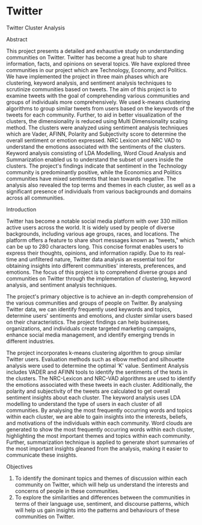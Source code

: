 # Twitter
Twitter Cluster Analysis

Abstract

This project presents a detailed and exhaustive study on understanding communities on Twitter. 
Twitter has become a great hub to share information, facts, and opinions on several topics. 
We have explored three communities in our project which are Technology, Economy, and Politics. 
We have implemented the project in three main phases which are clustering, keyword analysis, and sentiment analysis techniques to scrutinize communities based on tweets. 
The aim of this project is to examine tweets with the goal of comprehending various communities and groups of individuals more comprehensively. 
We used k-means clustering algorithms to group similar tweets from users based on the keywords of the tweets for each community. 
Further, to aid in better visualization of the clusters, the dimensionality is reduced using Multi Dimensionality scaling method. 
The clusters were analyzed using sentiment analysis techniques which are Vader, AFINN, Polarity and Subjectivity score to determine the overall sentiment or emotion expressed. 
NRC Lexicon and NRC VAD to understand the emotions associated with the sentiments of the clusters. 
Keyword analysis consisting of LDA Modelling, Word Cloud Analysis and Summarization enabled us to understand the subset of users inside the clusters. 
The project's findings indicate that sentiment in the Technology community is predominantly positive, while the Economics and Politics communities have mixed sentiments that lean towards negative. 
The analysis also revealed the top terms and themes in each cluster, as well as a significant presence of individuals from various backgrounds and domains across all communities. 

Introduction

Twitter has become a notable social media platform with over 330 million active users across the world. 
It is widely used by people of diverse backgrounds, including various age groups, races, and locations. 
The platform offers a feature to share short messages known as "tweets," which can be up to 280 characters long. 
This concise format enables users to express their thoughts, opinions, and information rapidly. 
Due to its real-time and unfiltered nature, Twitter data analysis an essential tool for obtaining insights into different communities' interests, preferences, and emotions. 
The focus of this project is to comprehend diverse groups and communities on Twitter through the implementation of clustering, keyword analysis, and sentiment analysis techniques.
 
The project's primary objective is to achieve an in-depth comprehension of the various communities and groups of people on Twitter. 
By analysing Twitter data, we can identify frequently used keywords and topics, determine users' sentiments and emotions, and cluster similar users based on their characteristics. 
The project findings can help businesses, organizations, and individuals create targeted marketing campaigns, enhance social media management, and identify emerging trends in different industries.
 
The project incorporates k-means clustering algorithm to group similar Twitter users. 
Evaluation methods such as elbow method and silhouette analysis were used to determine the optimal ‘K’ value. 
Sentiment Analysis includes VADER and AFINN tools to identify the sentiments of the texts in the clusters. 
The NRC-Lexicon and NRC-VAD algorithms are used to identify the emotions associated with these tweets in each cluster. 
Additionally, the polarity and subjectivity of the tweets are calculated to get overall sentiment insights about each cluster. 
The keyword analysis uses LDA modelling to understand the type of users in each cluster of all communities. 
By analysing the most frequently occurring words and topics within each cluster, we are able to gain insights into the interests, beliefs, and motivations of the individuals within each community. 
Word clouds are generated to show the most frequently occurring words within each cluster, highlighting the most important themes and topics within each community. 
Further, summarization technique is applied to generate short summaries of the most important insights gleaned from the analysis, making it easier to communicate these insights.


Objectives 

1.	To identify the dominant topics and themes of discussion within each community on Twitter, which will help us understand the interests and concerns of people in these communities.
2.	To explore the similarities and differences between the communities in terms of their language use, sentiment, and discourse patterns, which will help us gain insights into the patterns and behaviours of these communities on Twitter.


